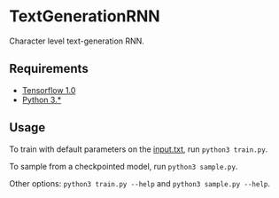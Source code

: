 # TextGenerationRNN

Character level text-generation RNN.

## Requirements

- [Tensorflow 1.0](https://www.tensorflow.org/)
- [Python 3.\*](https://www.python.org/downloads/)

## Usage

To train with default parameters on the [input.txt](https://github.com/napohotline/TextGenerationRNN/blob/master/data/input.txt),
run `python3 train.py`.

To sample from a checkpointed model, run `python3 sample.py`.

Other options: `python3 train.py --help` and `python3 sample.py --help`.
